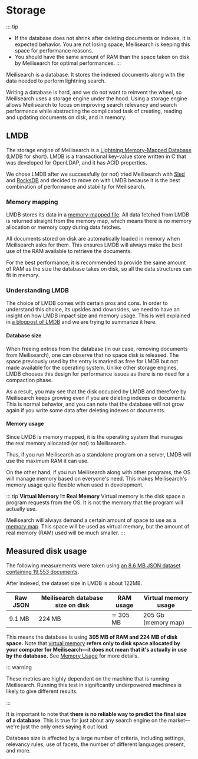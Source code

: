 # Storage

::: tip

- If the database does not shrink after deleting documents or indexes, it is expected behavior. You are not losing space, Meilisearch is keeping this space for performance reasons.
- You should have the same amount of RAM than the space taken on disk by Meilisearch for optimal performances.
  :::

Meilisearch is a database. It stores the indexed documents along with the data needed to perform lightning search.

Writing a database is hard, and we do not want to reinvent the wheel, so Meilisearch uses a storage engine under the hood. Using a storage engine allows Meilisearch to focus on improving search relevancy and search performance while abstracting the complicated task of creating, reading and updating documents on disk, and in memory.

## LMDB

The storage engine of Meilisearch is a [Lightning Memory-Mapped Database](http://www.lmdb.tech/doc/) (LMDB for short). LMDB is a transactional key-value store written in C that was developed for OpenLDAP, and it has ACID properties.

We chose LMDB after we successfully (or not) tried Meilisearch with [Sled](https://github.com/spacejam/sled) and [RocksDB](https://rocksdb.org/) and decided to move on with LMDB because it is the best combination of performance and stability for Meilisearch.

### Memory mapping

LMDB stores its data in a [memory-mapped file](https://en.wikipedia.org/wiki/Memory-mapped_file). All data fetched from LMDB is returned straight from the memory map, which means there is no memory allocation or memory copy during data fetches.

All documents stored on disk are automatically loaded in memory when Meilisearch asks for them. This ensures LMDB will always make the best use of the RAM available to retrieve the documents.

For the best performance, it is recommended to provide the same amount of RAM as the size the database takes on disk, so all the data structures can fit in memory.

### Understanding LMDB

The choice of LMDB comes with certain pros and cons. In order to understand this choice, its upsides and downsides, we need to have an insight on how LMDB impact size and memory usage. This is well explained in [a blogpost of LMDB](https://web.archive.org/web/20210412154001/https://symas.com/understanding-lmdb-database-file-sizes-and-memory-utilization/) and we are trying to summarize it here.

#### Database size

When freeing entries from the database (in our case, removing documents from Meilisearch), one can observe that no space disk is released. The space previously used by the entry is marked as free for LMDB but not made available for the operating system.
Unlike other storage engines, LMDB chooses this design for performance issues as there is no need for a compaction phase.

As a result, you may see that the disk occupied by LMDB and therefore by Meilisearch keeps growing even if you are deleting indexes or documents. This is normal behavior, and you can note that the database will not grow again if you write some data after deleting indexes or documents.

#### Memory usage

Since LMDB is memory mapped, it is the operating system that manages the real memory allocated (or not) to Meilisearch.

Thus, if you run Meilisearch as a standalone program on a server, LMDB will use the maximum RAM it can use.

On the other hand, if you run Meilisearch along with other programs, the OS will manage memory based on everyone's need. This makes Meilisearch's memory usage quite flexible when used in development.

::: tip
**Virtual Memory != Real Memory**
Virtual memory is the disk space a program requests from the OS. It is not the memory that the program will actually use.

Meilisearch will always demand a certain amount of space to use as a [memory map](#memory-mapping). This space will be used as virtual memory, but the amount of real memory (RAM) used will be much smaller.
:::

## Measured disk usage

The following measurements were taken using <a id="downloadMovie" href="/movies.json" download="movies.json">an 8.6 MB JSON dataset containing 19,553 documents</a>.

After indexed, the dataset size in LMDB is about 122MB.

| Raw JSON | Meilisearch database size on disk | RAM usage | Virtual memory usage |
| -------- | --------------------------------- | -------------------- | ------------------- |
| 9.1 MB   | 224 MB                            | ≃ 305 MB             | 205 Gb (memory map) |

This means the database is using **305 MB of RAM and 224 MB of disk space.** Note that [virtual memory](https://www.enterprisestorageforum.com/hardware/virtual-memory/) **refers only to disk space allocated by your computer for Meilisearch—it does not mean that it's actually in use by the database.** See [Memory Usage](#memory-usage) for more details.

::: warning

These metrics are highly dependent on the machine that is running Meilisearch. Running this test in significantly underpowered machines is likely to give different results.

:::

It is important to note that **there is no reliable way to predict the final size of a database**. This is true for just about any search engine on the market—we're just the only ones saying it out loud.

Database size is affected by a large number of criteria, including settings, relevancy rules, use of facets, the number of different languages present, and more.
